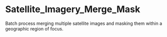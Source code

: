 # Satellite_Imagery_Merge_Mask
Batch process merging multiple satellite images and masking them within a geographic region of focus.
